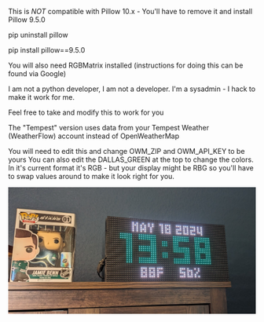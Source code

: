 This is *NOT* compatible with Pillow 10.x  - You'll have to remove it and install Pillow 9.5.0

pip uninstall pillow

pip install pillow==9.5.0

You will also need RGBMatrix installed (instructions for doing this can be found via Google) 

I am not a python developer, I am not a developer.  I'm a sysadmin - I hack to make it work for me.

Feel free to take and modify this to work for you

The "Tempest" version uses data from your Tempest Weather (WeatherFlow) account instead of OpenWeatherMap

You will need to edit this and change OWM_ZIP and OWM_API_KEY to be yours
You can also edit the DALLAS_GREEN at the top to change the colors.  In it's current format it's RGB - but your display might be RBG so you'll have to swap values around to make it look right for you.

![](https://github.com/harmgsn/hackclock/blob/main/Example.png)
